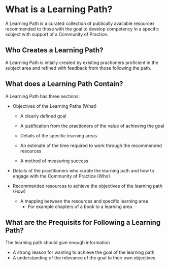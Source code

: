 # What is a Learning Path?

A Learning Path is a curated collection of publically available resources recommended to those with the goal to develop competency in a specific subject with support of a Community of Practice.

## Who Creates a Learning Path?

A Learning Path is intially created by existing practioners proficient in the subject area and refined with feedback from those following the path.

## What does a Learning Path Contain?

A Learning Path has three sections:

* Objectives of the Learning Paths \(What\)

  * A clearly defined goal
  * A justification from the practioners of the value of achieving the goal
  * Details of the specific learning areas
  * An estimate of the time required to work through the recommended resources

  * A method of measuring success

* Details of the practitioners who curate the learning path and how to engage with the Community of Practice \(Who\)

* Recommended resources to achieve the objectives of the learning path \(How\)

  * A mapping between the resources and specific learning area
    * For example chapters of a book to a learning area

## What are the Prequisits for Following a Learning Path?

The learning path should give enough information

* A strong reason for wanting to achieve the goal of the learning path
* A understanding of the relevance of the goal to their own objectives



